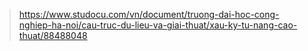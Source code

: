 > https://www.studocu.com/vn/document/truong-dai-hoc-cong-nghiep-ha-noi/cau-truc-du-lieu-va-giai-thuat/xau-ky-tu-nang-cao-thuat/88488048
